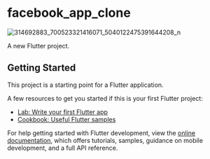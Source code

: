 # facebook_app_clone

![314692883_700523321416071_5040122475391644208_n](https://github.com/coderegtech/facebook-clone-flutter/assets/98440814/28cccc00-72c7-4d11-b51d-66437c93302a)

A new Flutter project.

## Getting Started

This project is a starting point for a Flutter application.

A few resources to get you started if this is your first Flutter project:

- [Lab: Write your first Flutter app](https://docs.flutter.dev/get-started/codelab)
- [Cookbook: Useful Flutter samples](https://docs.flutter.dev/cookbook)

For help getting started with Flutter development, view the
[online documentation](https://docs.flutter.dev/), which offers tutorials,
samples, guidance on mobile development, and a full API reference.
